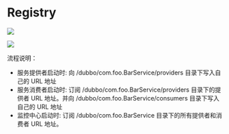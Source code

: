 
# Registry

![](http://dubbo.apache.org/docs/zh-cn/user/sources/images/dubbo-architecture.jpg)

![](http://dubbo.apache.org/docs/zh-cn/user/sources/images/zookeeper.jpg)

流程说明：

 - 服务提供者启动时: 向 /dubbo/com.foo.BarService/providers 目录下写入自己的 URL 地址
 - 服务消费者启动时: 订阅 /dubbo/com.foo.BarService/providers 目录下的提供者 URL 地址。并向 /dubbo/com.foo.BarService/consumers 目录下写入自己的 URL 地址
 - 监控中心启动时: 订阅 /dubbo/com.foo.BarService 目录下的所有提供者和消费者 URL 地址。
